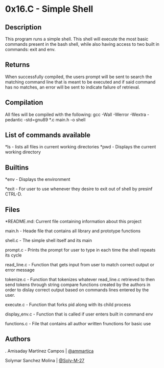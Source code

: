 # 0x16.C - Simple Shell


## Description


This program runs a simple shell. This shell will
execute the most basic commands present in the bash
shell, while also having access to two built in commands:
exit and env.

## Returns


When successfully compiled, the users prompt will be sent
to search the matching command line that is meant to be
executed and if said command has no matches, an error will
be sent to indicate failure of retrieval.

## Compilation


All files will be compiled with the following:
gcc -Wall -Werror -Wextra -pedantic -std=gnu89 *.c main.h -o shell

## List of commands available

*ls - lists all files in current working directories
*pwd - Displays the current working directory

## Builtins

*env - Displays the environment

*exit - For user to use whenever they desire to exit out of shell
by presinf CTRL-D.

## Files


*README.md: Current file containing information about this project

main.h - Heade file that contains all library and prototype functions

shell.c - The simple shell itself and its main

prompt.c - Prints the prompt for user to type in each time the shell
repeats its cycle

read_line.c - Function that gets input from user to match correct output
or error message

tokenize.c - Function that tokenizes whatever read_line.c retrieved to then
send tokens through string compare functions created by the authors in order
to dislay correct output based on commands lines entered by the user.

execute.c - Function that forks pid along with its child process

display_env.c - Function that is called if user enters built in command env

functions.c - File that contains all author written frunctions for basic use


## Authors
.
Amisaday Martínez Campos | [@ammartica](https://github.com/ammartica)

Solymar Sanchez Molina | [@Soly-M-27](https://github.com/Soly-M-27)
